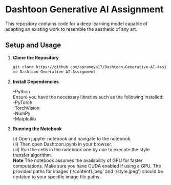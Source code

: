 # Dashtoon Generative AI Assignment

This repository contains code for a deep learning model capable of adapting an existing work to resemble the aesthetic of any art.

## Setup and Usage
1. **Clone the Repository**
   ```bash
   git clone https://github.com/aprameya17/Dashtoon-Generative-AI-Assignment.git
   cd Dashtoon-Generative-AI-Assignment

2. **Install Dependencies**

   -Python<br />
    Ensure you have the necessary libraries such as the following installed:<br />
-PyTorch <br />
-TorchVision <br />
-NumPy  <br />
-Matplotlib

3. **Running the Notebook**<br />

      (i) Open jupyter notebook and navigate to the notebook. <br />
     (ii) Then open Dashtoon.ipynb in your browser. <br />
    (iii) Run the cells in the notebook one by one to execute the style transfer algorithm. <br />
      **Note**
      The notebook assumes the availability of GPU for faster computations. Make sure you have CUDA enabled if using a GPU.
      The provided paths for images ('/content1.jpeg' and '/style.jpeg') should be updated to your specific image file paths.


